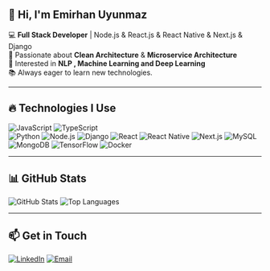 ## 👋 Hi, I'm Emirhan Uyunmaz

💻 **Full Stack Developer** | Node.js & React.js & React Native & Next.js & Django \
🚀 Passionate about **Clean Architecture** & **Microservice Architecture** \
🤖 Interested in **NLP , Machine Learning and Deep Learning**  
📚 Always eager to learn new technologies.

---

## 🔥 Technologies I Use
![JavaScript](https://img.shields.io/badge/JavaScript-F7DF1E?style=for-the-badge&logo=javascript&logoColor=black)
![TypeScript](https://img.shields.io/badge/TypeScript-3178C6?style=for-the-badge&logo=typescript&logoColor=white)  
![Python](https://img.shields.io/badge/Python-14354C?style=for-the-badge&logo=python&logoColor=white)
![Node.js](https://img.shields.io/badge/Node.js-43853D?style=for-the-badge&logo=node.js&logoColor=white)
![Django](https://img.shields.io/badge/Django-092E20?style=for-the-badge&logo=django&logoColor=white)
![React](https://img.shields.io/badge/React-20232A?style=for-the-badge&logo=react&logoColor=61DAFB)
![React Native](https://img.shields.io/badge/React_Native-61DAFB?style=for-the-badge&logo=react&logoColor=black)
![Next.js](https://img.shields.io/badge/Next.js-000000?style=for-the-badge&logo=next.js&logoColor=white)
![MySQL](https://img.shields.io/badge/MySQL-005C84?style=for-the-badge&logo=mysql&logoColor=white)
![MongoDB](https://img.shields.io/badge/MongoDB-47A248?style=for-the-badge&logo=mongodb&logoColor=white)
![TensorFlow](https://img.shields.io/badge/TensorFlow-FF6F00?style=for-the-badge&logo=tensorflow&logoColor=white)
![Docker](https://img.shields.io/badge/Docker-2496ED?style=for-the-badge&logo=docker&logoColor=white)

---

## 📊 GitHub Stats
![GitHub Stats](https://github-readme-stats.vercel.app/api?username=emirhanuyunmaz&show_icons=true&theme=radical)
![Top Languages](https://github-readme-stats.vercel.app/api/top-langs/?username=emirhanuyunmaz&layout=compact&theme=radical)

---

## 📫 Get in Touch
[![LinkedIn](https://img.shields.io/badge/LinkedIn-0077B5?style=for-the-badge&logo=linkedin&logoColor=white)](https://www.linkedin.com/in/emirhan-uyunmaz)
[![Email](https://img.shields.io/badge/Email-D14836?style=for-the-badge&logo=gmail&logoColor=white)](mailto:emirhanuyunmaz@gmail.com)
